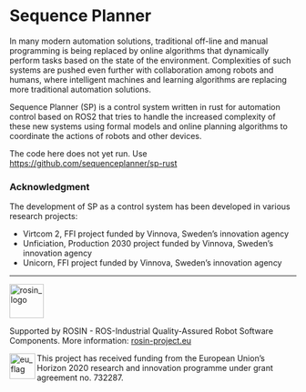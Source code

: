 # Sequence Planner
In many modern automation solutions, traditional off-line and manual programming is being replaced by online algorithms that dynamically perform tasks based on the state of the environment. Complexities of such systems are pushed even further with collaboration among robots and humans, where intelligent machines and learning algorithms are replacing more traditional automation solutions.

Sequence Planner (SP) is a control system written in rust for automation control based on ROS2 that tries to handle the increased complexity of these new systems using formal models and online planning algorithms to coordinate the actions of robots and other devices.


The code here does not yet run. Use https://github.com/sequenceplanner/sp-rust

### Acknowledgment
The development of SP as a control system has been developed in various research projects:
* Virtcom 2, FFI project funded by Vinnova, Sweden’s innovation agency
* Unficiation, Production 2030 project funded by Vinnova, Sweden’s innovation agency
* Unicorn, FFI project funded by Vinnova, Sweden’s innovation agency

***
<!--
    ROSIN acknowledgement from the ROSIN press kit
    @ https://github.com/rosin-project/press_kit
-->

<a href="http://rosin-project.eu">
  <img src="http://rosin-project.eu/wp-content/uploads/rosin_ack_logo_wide.png"
       alt="rosin_logo" height="60" >
</a></br>

Supported by ROSIN - ROS-Industrial Quality-Assured Robot Software Components.
More information: <a href="http://rosin-project.eu">rosin-project.eu</a>

<img src="http://rosin-project.eu/wp-content/uploads/rosin_eu_flag.jpg"
     alt="eu_flag" height="45" align="left" >

This project has received funding from the European Union’s Horizon 2020
research and innovation programme under grant agreement no. 732287.
